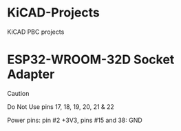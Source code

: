 # KiCAD-Projects
KiCAD PBC projects

# ESP32-WROOM-32D Socket Adapter

> [!CAUTION]
> Do Not Use pins 17, 18, 19, 20, 21 & 22

<p>Power pins: pin #2 +3V3, pins #15 and 38: GND</p>

